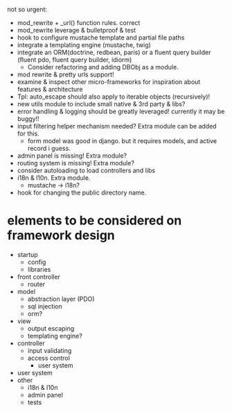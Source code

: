 not so urgent:
- mod_rewrite + _url() function rules. correct
- mod_rewrite leverage & bulletproof & test
- hook to configure mustache template and partial file paths
- integrate a templating engine (mustache, twig)
- integrate an ORM(doctrine, redbean, paris) or a fluent query builder (fluent pdo, fluent query builder, idiorm)
    - Consider refactoring and adding DBObj as a module.
- mod rewrite & pretty urls support!
- examine & inspect other micro-frameworks for inspiration about features & architecture
- Tpl: auto_escape should also apply to iterable objects (recursively)!
- new utils module to include small native & 3rd party & libs?
- error handling & logging should be greatly leveraged! currently it may be buggy!!
- input filtering helper mechanism needed? Extra module can be added for this.
    - form model was good in django. but it requires models, and active record i guess.
- admin panel is missing! Extra module?
- routing system is missing! Extra module?
- consider autoloading to load controllers and libs
- i18n & l10n. Extra module.
    - mustache -> i18n?
- hook for changing the public directory name.

elements to be considered on framework design
=============================================

- startup
    - config
    - libraries
- front controller
    - router
- model
    - abstraction layer (PDO)
    - sql injection
    - orm?
- view
    - output escaping
    - templating engine?
- controller
    - input validating
    - access control
        - user system
- user system
- other
    - i18n & l10n
    - admin panel
    - tests
